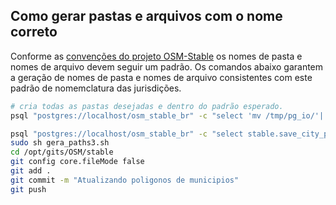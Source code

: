 ## Como gerar pastas e arquivos com o nome correto

Conforme as [convenções do projeto OSM-Stable](../Conventions.md#jurisdicoes-e-nomenclatura) os nomes de pasta e nomes de arquivo devem seguir um padrão. Os comandos abaixo garantem a geração de nomes de pasta e nomes de arquivo consistentes com este padrão de nomemclatura das jurisdições.

```sh
# cria todas as pastas desejadas e dentro do padrão esperado.
psql "postgres://localhost/osm_stable_br" -c "select 'mv /tmp/pg_io/'|| path||'  /opt/gits/OSM/stable/'|| path FROM (SELECT 'data/'||stable.std_name2unix(name,uf) ||'/municipio.geojson' path from  brcodes_city) t" | tail -n +3  > gera_paths3.sh

psql "postgres://localhost/osm_stable_br" -c "select stable.save_city_polygons()" &
sudo sh gera_paths3.sh
cd /opt/gits/OSM/stable
git config core.fileMode false
git add .
git commit -m "Atualizando poligonos de municipios"
git push
```

